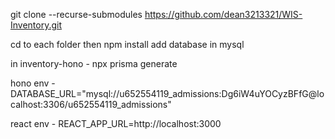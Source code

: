 git clone --recurse-submodules https://github.com/dean3213321/WIS-Inventory.git

cd to each folder then npm install 
add database in mysql

in inventory-hono - npx prisma generate 


hono env - 
DATABASE_URL="mysql://u652554119_admissions:Dg6iW4uYOCyzBFfG@localhost:3306/u652554119_admissions"

react env -
REACT_APP_URL=http://localhost:3000